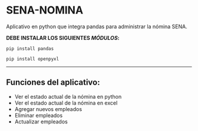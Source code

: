 # SENA-NOMINA

Aplicativo en python que integra pandas para administrar la nómina SENA.

**DEBE INSTALAR LOS SIGUIENTES _MÓDULOS_:**

`pip install pandas`

`pip install openpyxl`

---

## Funciones del aplicativo:

- Ver el estado actual de la nómina en python
- Ver el estado actual de la nómina en excel
- Agregar nuevos empleados
- Eliminar empleados
- Actualizar empleados
